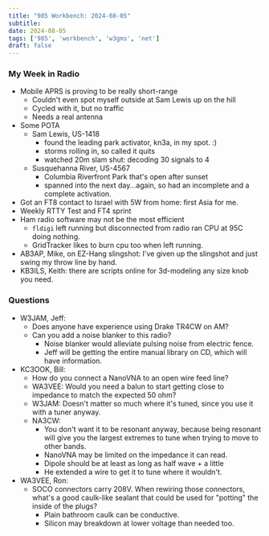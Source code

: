 ```yaml
---
title: "985 Workbench: 2024-08-05"
subtitle:
date: 2024-08-05
tags: ['985', 'workbench', 'w3gms', 'net']
draft: false
---
```


### My Week in Radio
- Mobile APRS is proving to be really short-range
  - Couldn't even spot myself outside at Sam Lewis up on the hill
  - Cycled with it, but no traffic
  - Needs a real antenna
- Some POTA
  - Sam Lewis, US-1418
    - found the leading park activator, kn3a, in my spot. :)
    - storms rolling in, so called it quits
    - watched 20m slam shut: decoding 30 signals to 4
  - Susquehanna River, US-4567
    - Columbia Riverfront Park that's open after sunset
    - spanned into the next day...again,
      so had an incomplete and a complete activation.
- Got an FT8 contact to Israel with 5W from home: first Asia for me.
- Weekly RTTY Test and FT4 sprint
- Ham radio software may not be the most efficient
  - `fldigi` left running but disconnected from radio
    ran CPU at 95C doing nothing.
  - GridTracker likes to burn cpu too when left running.
- AB3AP, Mike, on EZ-Hang slingshot: I've given up the slingshot
  and just swing my throw line by hand.
- KB3ILS, Keith: there are scripts online for 3d-modeling any size knob you need.

### Questions
- W3JAM, Jeff:
  - Does anyone have experience using Drake TR4CW on AM?
  - Can you add a noise blanker to this radio?
    - Noise blanker would alleviate pulsing noise from electric fence.
    - Jeff will be getting the entire manual library on CD,
      which will have information.
- KC3OOK, Bill:
  - How do you connect a NanoVNA to an open wire feed line?
  - WA3VEE: Would you need a balun to start getting close to impedance
    to match the expected 50 ohm?
  - W3JAM: Doesn't matter so much where it's tuned,
    since you use it with a tuner anyway.
  - NA3CW:
    - You don't want it to be resonant anyway,
      because being resonant will give you the largest extremes to tune
      when trying to move to other bands.
    - NanoVNA may be limited on the impedance it can read.
    - Dipole should be at least as long as half wave + a little
    - He extended a wire to get it to tune where it wouldn't.
- WA3VEE, Ron:
  - SOCO connectors carry 208V. When rewiring those connectors,
    what's a good caulk-like sealant that could be used for "potting"
    the inside of the plugs?
    - Plain bathroom caulk can be conductive.
    - Silicon may breakdown at lower voltage than needed too.

<!--more-->
